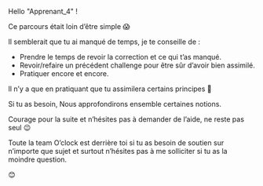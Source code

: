 Hello "Apprenant_4" ! 

Ce parcours était loin d’être simple :scream:

Il semblerait que tu ai manqué de temps, je te conseille de :

- Prendre le temps de revoir la correction et ce qui t’as manqué.
- Revoir/refaire un précédent challenge pour être sûr d’avoir bien assimilé.
- Pratiquer encore et encore.

Il n’y a que en pratiquant que tu assimilera certains principes :muscle:

Si tu as besoin, Nous approfondirons ensemble certaines notions.

Courage pour la suite et n’hésites pas à demander de l’aide, ne reste pas seul :wink:

Toute la team O’clock est derrière toi si tu as besoin de soutien sur n’importe que sujet et surtout n’hésites pas à me solliciter si tu as la moindre question.

:blush: